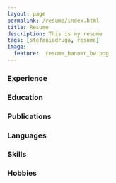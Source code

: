 ```yaml
---
layout: page
permalink: /resume/index.html
title: Resume
description: This is my resume
tags: [stefaniadruga, resume]
image:
  feature:  resume_banner_bw.png
---
```


### Experience

### Education

### Publications

### Languages

### Skills
###  Hobbies
